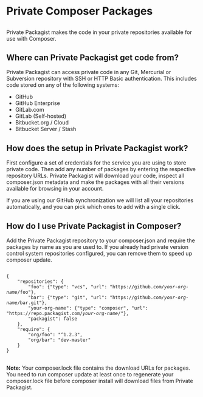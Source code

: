 # Private Composer Packages
## 

Private Packagist makes the code in your private repositories available for use with Composer.

## Where can Private Packagist get code from?
Private Packagist can access private code in any Git, Mercurial or Subversion repository with SSH or HTTP Basic authentication. This includes code stored on any of the following systems:
* GitHub
* GitHub Enterprise
* GitLab.com
* GitLab (Self-hosted)
* Bitbucket.org / Cloud
* Bitbucket Server / Stash

## How does the setup in Private Packagist work?
First configure a set of credentials for the service you are using to store private code. Then add any number of packages by entering the respective repository URLs. Private Packagist will download your code, inspect all composer.json metadata and make the packages with all their versions available for browsing in your account.

If you are using our GitHub synchronization we will list all your repositories automatically, and you can pick which ones to add with a single click.

## How do I use Private Packagist in Composer?
Add the Private Packagist repository to your composer.json and require the packages by name as you are used to. If you already had private version control system repositories configured, you can remove them to speed up composer update.

<pre>
<code>
{
    "repositories": {
        <span class="strikethrough">"foo": {"type": "vcs", "url": "https://github.com/<i>your-org-name</i>/foo"},</span>
        <span class="strikethrough">"bar": {"type": "git", "url": "https://github.com/<i>your-org-name</i>/bar.git"},</span>
        "your-org-name": {"type": "composer", "url": "https://repo.packagist.com/<i>your-org-name</i>/"},
        "packagist": false
    },
    "require": {
        "org/foo": "^1.2.3",
        "org/bar": "dev-master"
    }
}
</code>
</pre>
**Note:** Your composer.lock file contains the download URLs for packages. You need to run composer update at least once to regenerate your composer.lock file before composer install will download files from Private Packagist.
